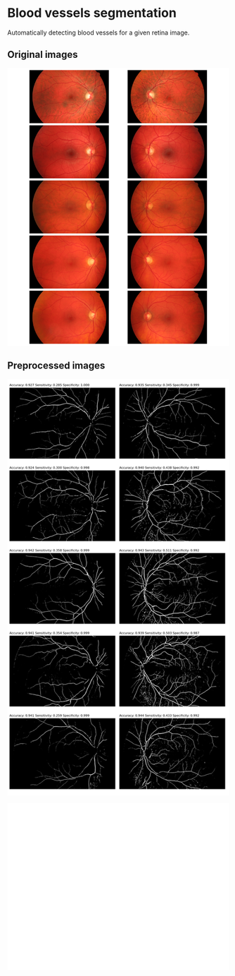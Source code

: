 # Blood vessels segmentation
Automatically detecting blood vessels for a given retina image.


## Original images
![Original images](./res/original-images.png)

## Preprocessed images
![Preprocessed images](./res/preprocessed-images.png)

![Preprocessed images](./res/separated-vessels.png)


